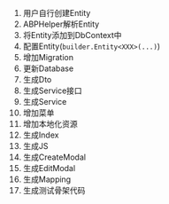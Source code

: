 1. 用户自行创建Entity
1. ABPHelper解析Entity
1. 将Entity添加到DbContext中
1. 配置Entity(`builder.Entity<XXX>(...)`)
1. 增加Migration
1. 更新Database
1. 生成Dto
1. 生成Service接口
1. 生成Service
1. 增加菜单
1. 增加本地化资源
1. 生成Index
1. 生成JS
1. 生成CreateModal
1. 生成EditModal
1. 生成Mapping
1. 生成测试骨架代码